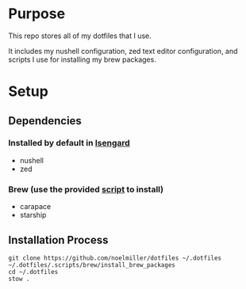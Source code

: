 # Purpose

This repo stores all of my dotfiles that I use.

It includes my nushell configuration, zed text editor configuration, and scripts I use for installing my brew packages.

# Setup

## Dependencies

### Installed by default in [Isengard](https://github.com/noelmiller/isengard)

- nushell
- zed

### Brew (use the provided [script](https://github.com/noelmiller/dotfiles/blob/main/.scripts/brew/install_brew_packages) to install)

- carapace
- starship

## Installation Process

```
git clone https://github.com/noelmiller/dotfiles ~/.dotfiles
~/.dotfiles/.scripts/brew/install_brew_packages
cd ~/.dotfiles
stow .
```
